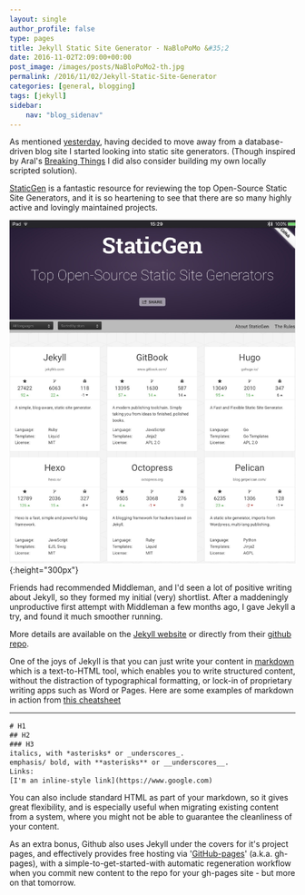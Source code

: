```yaml
---
layout: single
author_profile: false
type: pages
title: Jekyll Static Site Generator - NaBloPoMo &#35;2
date: 2016-11-02T2:09:00+00:00
post_image: /images/posts/NaBloPoMo2-th.jpg
permalink: /2016/11/02/Jekyll-Static-Site-Generator
categories: [general, blogging]
tags: [jekyll]
sidebar:
    nav: "blog_sidenav"
---
```

As mentioned [yesterday](../01/Getting-back-into-blogging), having decided to move away from a database-driven blog site I started looking into static site generators. (Though inspired by Aral's [Breaking Things](http://www.breakingthin.gs/) I did also consider building my own locally scripted solution).  

[StaticGen](https://www.staticgen.com/) is a fantastic resource for reviewing the top Open-Source Static Site Generators, and it is so heartening to see that there are so many highly active and lovingly maintained projects.

![StaticGen screenshot](/images/posts/NaBloPoMo2-sg.jpg){:height="300px"}

Friends had recommended Middleman, and I'd seen a lot of positive writing about Jekyll, so they formed my initial (very) shortlist. After a maddeningly unproductive first attempt with Middleman a few months ago, I gave Jekyll a try, and found it much smoother running.

More details are available on the [Jekyll website](https://jekyllrb.com/)
or directly from their [github repo](https://github.com/jekyll/jekyll).

One of the joys of Jekyll is that you can just write your content in [markdown](https://daringfireball.net/projects/markdown/) which is a text-to-HTML tool, which enables you to write structured content, without the distraction of typographical formatting, or lock-in of proprietary writing apps such as Word or Pages. Here are some examples of markdown in action from [this cheatsheet](https://github.com/adam-p/markdown-here/wiki/Markdown-Cheatsheet)

---
```
# H1
## H2
### H3
italics, with *asterisks* or _underscores_.
emphasis/ bold, with **asterisks** or __underscores__.
Links:
[I'm an inline-style link](https://www.google.com)

```

You can also include standard HTML as part of your markdown, so it gives great flexibility, and is especially useful when migrating existing content from a system, where you might not be able to guarantee the cleanliness of your content.  

As an extra bonus, Github also uses Jekyll under the covers for it's project pages, and effectively provides free hosting via '[GitHub-pages](https://pages.github.com/)' (a.k.a. gh-pages), with a simple-to-get-started-with automatic regeneration workflow when you commit new content to the repo for your gh-pages site - but more on that tomorrow.
